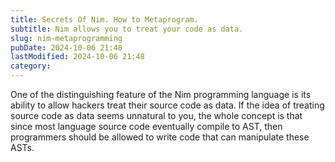 ```yaml
---
title: Secrets Of Nim. How to Metaprogram.
subtitle: Nim allows you to treat your code as data.
slug: nim-metaprogramming
pubDate: 2024-10-06 21:48
lastModified: 2024-10-06 21:48
category:
---
```

One of the distinguishing feature of the Nim programming language is its ability to allow hackers treat their source code as data. If the idea of treating source code as data seems unnatural to you, the whole concept is that since most language source code eventually compile to AST, then programmers should be allowed to write code that can manipulate these ASTs.